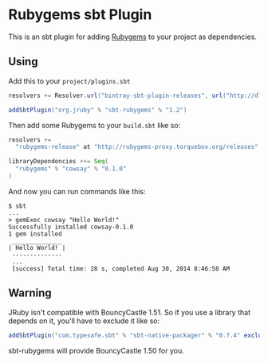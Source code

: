 Rubygems sbt Plugin
==================

This is an sbt plugin for adding [Rubygems](http://rubygems.org/) to your project as dependencies.

## Using

Add this to your `project/plugins.sbt`

```scala
resolvers += Resolver.url("bintray-sbt-plugin-releases", url("http://dl.bintray.com/codefinger/sbt-plugins/"))(Resolver.ivyStylePatterns)

addSbtPlugin("org.jruby" % "sbt-rubygems" % "1.2")
```

Then add some Rubygems to your `build.sbt` like so:

```scala
resolvers +=
  "rubygems-release" at "http://rubygems-proxy.torquebox.org/releases"

libraryDependencies ++= Seq(
  "rubygems" % "cowsay" % "0.1.0"
)
```

And now you can run commands like this:

```sh-session
$ sbt
...
> gemExec cowsay "Hello World!"
Successfully installed cowsay-0.1.0
1 gem installed
 ______________
| Hello World! |
 --------------
 ...
 [success] Total time: 28 s, completed Aug 30, 2014 8:46:58 AM
```

## Warning

JRuby isn't compatible with BouncyCastle 1.51. So if you use a library that depends on it, you'll have to exclude it like so:

```scala
addSbtPlugin("com.typesafe.sbt" % "sbt-native-packager" % "0.7.4" excludeAll(ExclusionRule("org.bouncycastle", "*")))
```

sbt-rubygems will provide BouncyCastle 1.50 for you.
